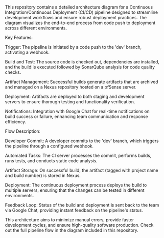 This repository contains a detailed architecture diagram for a Continuous Integration/Continuous Deployment (CI/CD) pipeline designed to streamline development workflows and ensure robust deployment practices. The diagram visualizes the end-to-end process from code push to deployment across different environments.

Key Features:

Trigger: The pipeline is initiated by a code push to the 'dev' branch, activating a webhook.

Build and Test: The source code is checked out, dependencies are installed, and the build is executed followed by SonarQube analysis for code quality checks.

Artifact Management: Successful builds generate artifacts that are archived and managed on a Nexus repository hosted on a pfSense server.

Deployment: Artifacts are deployed to both staging and development servers to ensure thorough testing and functionality verification.

Notifications: Integration with Google Chat for real-time notifications on build success or failure, enhancing team communication and response efficiency.

Flow Description:

Developer Commit: A developer commits to the 'dev' branch, which triggers the pipeline through a configured webhook.

Automated Tasks: The CI server processes the commit, performs builds, runs tests, and conducts static code analysis.

Artifact Storage: On successful build, the artifact (tagged with project name and build number) is stored in Nexus.

Deployment: The continuous deployment process deploys the build to multiple servers, ensuring that the changes can be tested in different environments.

Feedback Loop: Status of the build and deployment is sent back to the team via Google Chat, providing instant feedback on the pipeline's status.

This architecture aims to minimize manual errors, provide faster development cycles, and ensure high-quality software production. Check out the full pipeline flow in the diagram included in this repository.
